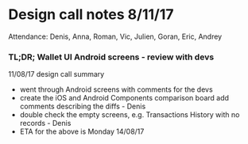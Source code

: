 # Design call notes 8/11/17

Attendance: Denis, Anna, Roman, Vic, Julien, Goran, Eric, Andrey

### TL;DR; Wallet UI Android screens - review with devs

11/08/17 design call summary
- went through Android screens with comments for the devs
- create the iOS and Android Components comparison board add comments describing the diffs - Denis
- double check the empty screens, e.g. Transactions History with no records - Denis
- ETA for the above is Monday 14/08/17

